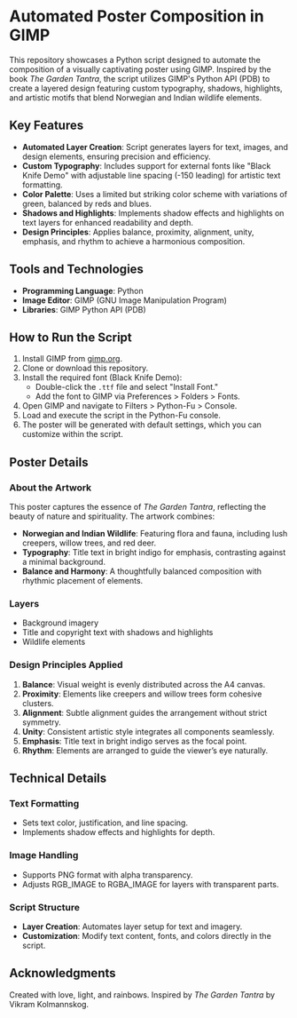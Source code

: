 # Automated Poster Composition in GIMP

This repository showcases a Python script designed to automate the composition of a visually captivating poster using GIMP. Inspired by the book *The Garden Tantra*, the script utilizes GIMP's Python API (PDB) to create a layered design featuring custom typography, shadows, highlights, and artistic motifs that blend Norwegian and Indian wildlife elements.

## Key Features

- **Automated Layer Creation**: Script generates layers for text, images, and design elements, ensuring precision and efficiency.
- **Custom Typography**: Includes support for external fonts like "Black Knife Demo" with adjustable line spacing (-150 leading) for artistic text formatting.
- **Color Palette**: Uses a limited but striking color scheme with variations of green, balanced by reds and blues.
- **Shadows and Highlights**: Implements shadow effects and highlights on text layers for enhanced readability and depth.
- **Design Principles**: Applies balance, proximity, alignment, unity, emphasis, and rhythm to achieve a harmonious composition.

## Tools and Technologies

- **Programming Language**: Python
- **Image Editor**: GIMP (GNU Image Manipulation Program)
- **Libraries**: GIMP Python API (PDB)

## How to Run the Script

1. Install GIMP from [gimp.org](https://www.gimp.org).
2. Clone or download this repository.
3. Install the required font (Black Knife Demo):
    - Double-click the `.ttf` file and select "Install Font."
    - Add the font to GIMP via Preferences > Folders > Fonts.
4. Open GIMP and navigate to Filters > Python-Fu > Console.
5. Load and execute the script in the Python-Fu console.
6. The poster will be generated with default settings, which you can customize within the script.

## Poster Details

### About the Artwork

This poster captures the essence of *The Garden Tantra*, reflecting the beauty of nature and spirituality. The artwork combines:

- **Norwegian and Indian Wildlife**: Featuring flora and fauna, including lush creepers, willow trees, and red deer.
- **Typography**: Title text in bright indigo for emphasis, contrasting against a minimal background.
- **Balance and Harmony**: A thoughtfully balanced composition with rhythmic placement of elements.

### Layers

- Background imagery
- Title and copyright text with shadows and highlights
- Wildlife elements

### Design Principles Applied

1. **Balance**: Visual weight is evenly distributed across the A4 canvas.
2. **Proximity**: Elements like creepers and willow trees form cohesive clusters.
3. **Alignment**: Subtle alignment guides the arrangement without strict symmetry.
4. **Unity**: Consistent artistic style integrates all components seamlessly.
5. **Emphasis**: Title text in bright indigo serves as the focal point.
6. **Rhythm**: Elements are arranged to guide the viewer’s eye naturally.

## Technical Details

### Text Formatting

- Sets text color, justification, and line spacing.
- Implements shadow effects and highlights for depth.

### Image Handling

- Supports PNG format with alpha transparency.
- Adjusts RGB_IMAGE to RGBA_IMAGE for layers with transparent parts.

### Script Structure

- **Layer Creation**: Automates layer setup for text and imagery.
- **Customization**: Modify text content, fonts, and colors directly in the script.

## Acknowledgments

Created with love, light, and rainbows. Inspired by *The Garden Tantra* by Vikram Kolmannskog.
